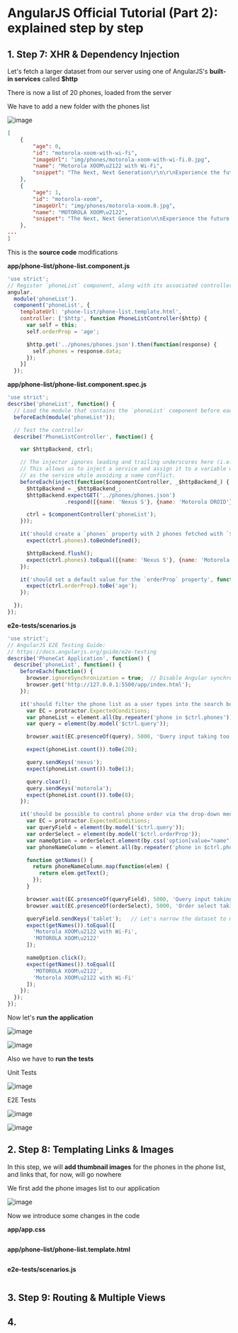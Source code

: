 # AngularJS Official Tutorial (Part 2): explained step by step

## 1. Step 7: XHR & Dependency Injection

Let's fetch a larger dataset from our server using one of AngularJS's **built-in services** called **$http**

There is now a list of 20 phones, loaded from the server

We have to add a new folder with the phones list

![image](https://github.com/luiscoco/AngularJS_lesson3_official_tutorial_part2/assets/32194879/7e0e8c73-301d-4002-80df-8aad2058394a)

```json
[
    {
        "age": 0, 
        "id": "motorola-xoom-with-wi-fi", 
        "imageUrl": "img/phones/motorola-xoom-with-wi-fi.0.jpg", 
        "name": "Motorola XOOM\u2122 with Wi-Fi", 
        "snippet": "The Next, Next Generation\r\n\r\nExperience the future with Motorola XOOM with Wi-Fi, the world's first tablet powered by Android 3.0 (Honeycomb)."
    }, 
    {
        "age": 1, 
        "id": "motorola-xoom", 
        "imageUrl": "img/phones/motorola-xoom.0.jpg", 
        "name": "MOTOROLA XOOM\u2122", 
        "snippet": "The Next, Next Generation\n\nExperience the future with MOTOROLA XOOM, the world's first tablet powered by Android 3.0 (Honeycomb)."
    },
...
]
```

This is the **source code** modifications

**app/phone-list/phone-list.component.js**

```javascript
'use strict';
// Register `phoneList` component, along with its associated controller and template
angular.
  module('phoneList').
  component('phoneList', {
    templateUrl: 'phone-list/phone-list.template.html',
    controller: ['$http', function PhoneListController($http) {
      var self = this;
      self.orderProp = 'age';

      $http.get('../phones/phones.json').then(function(response) {
        self.phones = response.data;
      });
    }]
  });
```

**app/phone-list/phone-list.component.spec.js**

```javascript
'use strict';
describe('phoneList', function() {
  // Load the module that contains the `phoneList` component before each test
  beforeEach(module('phoneList'));

  // Test the controller
  describe('PhoneListController', function() {

    var $httpBackend, ctrl;

    // The injector ignores leading and trailing underscores here (i.e. _$httpBackend_).
    // This allows us to inject a service and assign it to a variable with the same name
    // as the service while avoiding a name conflict.
    beforeEach(inject(function($componentController, _$httpBackend_) {
      $httpBackend = _$httpBackend_;
      $httpBackend.expectGET('../phones/phones.json')
                  .respond([{name: 'Nexus S'}, {name: 'Motorola DROID'}]);

      ctrl = $componentController('phoneList');
    }));

    it('should create a `phones` property with 2 phones fetched with `$http`', function() {
      expect(ctrl.phones).toBeUndefined();

      $httpBackend.flush();
      expect(ctrl.phones).toEqual([{name: 'Nexus S'}, {name: 'Motorola DROID'}]);
    });

    it('should set a default value for the `orderProp` property', function() {
      expect(ctrl.orderProp).toBe('age');
    });

  });
});
```

**e2e-tests/scenarios.js**

```javascript
'use strict';
// AngularJS E2E Testing Guide:
// https://docs.angularjs.org/guide/e2e-testing
describe('PhoneCat Application', function() {
  describe('phoneList', function() {
    beforeEach(function() {
      browser.ignoreSynchronization = true;  // Disable Angular synchronization
      browser.get('http://127.0.0.1:5500/app/index.html');
    });

    it('should filter the phone list as a user types into the search box', function() {
      var EC = protractor.ExpectedConditions;
      var phoneList = element.all(by.repeater('phone in $ctrl.phones'));
      var query = element(by.model('$ctrl.query'));

      browser.wait(EC.presenceOf(query), 5000, 'Query input taking too long to appear in the DOM');

      expect(phoneList.count()).toBe(20);

      query.sendKeys('nexus');
      expect(phoneList.count()).toBe(1);

      query.clear();
      query.sendKeys('motorola');
      expect(phoneList.count()).toBe(8);
    });

    it('should be possible to control phone order via the drop-down menu', function() {
      var EC = protractor.ExpectedConditions;
      var queryField = element(by.model('$ctrl.query'));
      var orderSelect = element(by.model('$ctrl.orderProp'));
      var nameOption = orderSelect.element(by.css('option[value="name"]'));
      var phoneNameColumn = element.all(by.repeater('phone in $ctrl.phones').column('phone.name'));

      function getNames() {
        return phoneNameColumn.map(function(elem) {
          return elem.getText();
        });
      }

      browser.wait(EC.presenceOf(queryField), 5000, 'Query input taking too long to appear in the DOM');
      browser.wait(EC.presenceOf(orderSelect), 5000, 'Order select taking too long to appear in the DOM');

      queryField.sendKeys('tablet');   // Let's narrow the dataset to make the assertions shorter
      expect(getNames()).toEqual([
        'Motorola XOOM\u2122 with Wi-Fi',
        'MOTOROLA XOOM\u2122'
      ]);

      nameOption.click();
      expect(getNames()).toEqual([
        'MOTOROLA XOOM\u2122',
        'Motorola XOOM\u2122 with Wi-Fi'
      ]);
    });
  });
});
```

Now let's **run the application**

![image](https://github.com/luiscoco/AngularJS_lesson3_official_tutorial_part2/assets/32194879/3acad084-a0a5-486f-9a54-e5b6dafe1bfb)

![image](https://github.com/luiscoco/AngularJS_lesson3_official_tutorial_part2/assets/32194879/9455d662-6853-4ef8-a3b3-614c3073f3b4)

Also we have to **run the tests**

Unit Tests

![image](https://github.com/luiscoco/AngularJS_lesson3_official_tutorial_part2/assets/32194879/7dca1ece-5bb7-478a-9728-4c9592343924)

E2E Tests

![image](https://github.com/luiscoco/AngularJS_lesson3_official_tutorial_part2/assets/32194879/af370fb8-a3e9-42d6-9ea7-122f886ef11f)

![image](https://github.com/luiscoco/AngularJS_lesson3_official_tutorial_part2/assets/32194879/743f88fa-c8be-453e-9fb5-3e9d9caf2d7b)

## 2. Step 8: Templating Links & Images

In this step, we will **add thumbnail images** for the phones in the phone list, and links that, for now, will go nowhere

We first add the phone images list to our application

![image](https://github.com/luiscoco/AngularJS_lesson3_official_tutorial_part2/assets/32194879/267f4117-6679-4c89-b25f-6d44362dd9fb)

Now we introduce some changes in the code

**app/app.css**

```css

```

**app/phone-list/phone-list.template.html**

```javascript

```

**e2e-tests/scenarios.js**

```javascript

```






## 3. Step 9: Routing & Multiple Views



## 4. 




